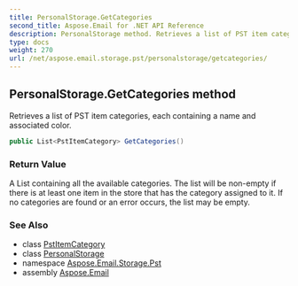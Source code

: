 ```yaml
---
title: PersonalStorage.GetCategories
second_title: Aspose.Email for .NET API Reference
description: PersonalStorage method. Retrieves a list of PST item categories each containing a name and associated color
type: docs
weight: 270
url: /net/aspose.email.storage.pst/personalstorage/getcategories/
---
```

## PersonalStorage.GetCategories method

Retrieves a list of PST item categories, each containing a name and associated color.

```csharp
public List<PstItemCategory> GetCategories()
```

### Return Value

A List containing all the available categories. The list will be non-empty if there is at least one item in the store that has the category assigned to it. If no categories are found or an error occurs, the list may be empty.

### See Also

* class [PstItemCategory](../../pstitemcategory/)
* class [PersonalStorage](../)
* namespace [Aspose.Email.Storage.Pst](../../personalstorage/)
* assembly [Aspose.Email](../../../)


